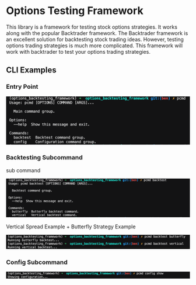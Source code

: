 # Options Testing Framework

This library is a framework for testing stock options strategies. It works along with the popular Backtrader framework. The Backtrader framework is an excellent solution for backtesting stock trading ideas. 
However, testing options trading strategies is much more complicated. This
framework will work with backtrader to test your options trading strategies.



## CLI Examples

### Entry Point 

![entry point](/images/cli/entry_point.png)


### Backtesting Subcommand

sub command

![backtesting subcommand](/images/cli/sub_command_backtest.png)

Vertical Spread Example + Butterfly Strategy Example

![sub command example](/images/cli/sub_command_backtest_details.png)

### Config Subcommand

![config](/images/cli/sub_command_config_show.png)